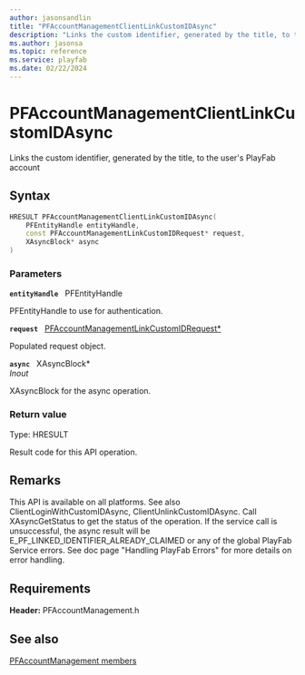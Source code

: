 ```yaml
---
author: jasonsandlin
title: "PFAccountManagementClientLinkCustomIDAsync"
description: "Links the custom identifier, generated by the title, to the user's PlayFab account"
ms.author: jasonsa
ms.topic: reference
ms.service: playfab
ms.date: 02/22/2024
---
```


# PFAccountManagementClientLinkCustomIDAsync  

Links the custom identifier, generated by the title, to the user's PlayFab account  

## Syntax  
  
```cpp
HRESULT PFAccountManagementClientLinkCustomIDAsync(  
    PFEntityHandle entityHandle,  
    const PFAccountManagementLinkCustomIDRequest* request,  
    XAsyncBlock* async  
)  
```  
  
### Parameters  
  
**`entityHandle`** &nbsp; PFEntityHandle  
  
PFEntityHandle to use for authentication.  
  
**`request`** &nbsp; [PFAccountManagementLinkCustomIDRequest*](../../pfaccountmanagementtypes/structs/pfaccountmanagementlinkcustomidrequest.md)  
  
Populated request object.  
  
**`async`** &nbsp; XAsyncBlock*  
*_Inout_*  
  
XAsyncBlock for the async operation.  
  
  
### Return value
Type: HRESULT
  
Result code for this API operation.
  
## Remarks  
  
This API is available on all platforms. See also ClientLoginWithCustomIDAsync, ClientUnlinkCustomIDAsync. Call XAsyncGetStatus to get the status of the operation. If the service call is unsuccessful, the async result will be E_PF_LINKED_IDENTIFIER_ALREADY_CLAIMED or any of the global PlayFab Service errors. See doc page "Handling PlayFab Errors" for more details on error handling.
  
## Requirements  
  
**Header:** PFAccountManagement.h
  
## See also  
[PFAccountManagement members](../pfaccountmanagement_members.md)  

  
  
